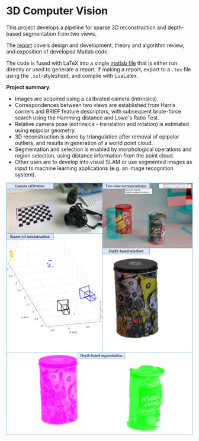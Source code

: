 # 3D Computer Vision

This project develops a pipeline for sparse 3D reconstruction and depth-based segmentation from two views. 

The [report](https://github.com/janusboandersen/3d-computer-vision/blob/main/3D%20Vision%2C%20Two-view%20Correspondence%2C%203D%20Reconstruction%20and%20Depth-based%20Segmentation.pdf) covers design and development, theory and algorithm review, and exposition of developed Matlab code. 

The code is fused with LaTeX into a single [matlab file](https://github.com/janusboandersen/3d-computer-vision/blob/main/3dcv_janus.m) that is either run directly or used to generate a report. If making a report, export to a `.tex` file using the `.xsl`-stylesheet, and compile with LuaLatex.

__Project summary__:
- Images are acquired using a calibrated camera (intrinsics).
- Correspondences between two views are established from Harris corners and BRIEF feature descriptors, with subsequent brute-force search using the Hamming distance and Lowe's Ratio Test.
- Relative camera pose (extrinsics - translation and rotation) is estimated using epipolar geometry.
- 3D reconstruction is done by triangulation after removal of epipolar outliers, and results in generation of a world point cloud.
- Segmentation and selection is enabled by morphological operations and region selection, using distance information from the point cloud.
- Other uses are to develop into visual SLAM or use segmented images as input to machine learning applications (e.g. an image recognition system).

![image](https://github.com/janusboandersen/3d-computer-vision/blob/main/img/cover.png)
